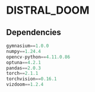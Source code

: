 # DISTRAL_DOOM

## Dependencies
```python
gymnasium==1.0.0
numpy==1.24.4
opencv-python==4.11.0.86
optuna==4.2.1
pandas==2.0.3
torch==2.1.1
torchvision==0.16.1
vizdoom==1.2.4
```